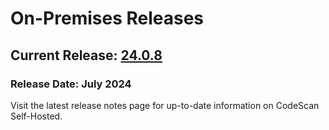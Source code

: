 # On-Premises Releases

## Current Release: [24.0.8](release-notes-24.0.5.md#release-24.0.8)

### Release Date: July 2024

Visit the latest release notes page for up-to-date information on CodeScan Self-Hosted.
